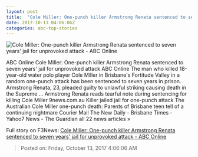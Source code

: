 ```yaml
---
layout: post
title:  "Cole Miller: One-punch killer Armstrong Renata sentenced to seven years' jail for unprovoked attack - ABC Online"
date: 2017-10-13 04:06:06Z
categories: abc-top-stories
---
```


![Cole Miller: One-punch killer Armstrong Renata sentenced to seven years' jail for unprovoked attack - ABC Online](http://www.abc.net.au/news/image/7065960-1x1-700x700.jpg)

ABC Online Cole Miller: One-punch killer Armstrong Renata sentenced to seven years' jail for unprovoked attack ABC Online The man who killed 18-year-old water polo player Cole Miller in Brisbane's Fortitude Valley in a random one-punch attack has been sentenced to seven years in prison. Armstrong Renata, 23, pleaded guilty to unlawful striking causing death in the Supreme ... Armstrong Renata reads tearful note during sentencing for killing Cole Miller 9news.com.au Killer jailed jail for one-punch attack The Australian Cole Miller one-punch death: Parents of Brisbane teen tell of a continuing nightmare Courier Mail The New Daily - Brisbane Times - Yahoo7 News - The Guardian all 22 news articles »


Full story on F3News: [Cole Miller: One-punch killer Armstrong Renata sentenced to seven years' jail for unprovoked attack - ABC Online](http://www.f3nws.com/n/UvQM3D)

> Posted on: Friday, October 13, 2017 4:06:06 AM
